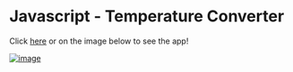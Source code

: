 #  Javascript - Temperature Converter

Click [here](https://edmond-luu.github.io/temperatureConverter) or on the image below to see the app!

[![image](https://user-images.githubusercontent.com/26613209/188021665-067f45e0-a80d-4f1a-9776-eefa6074f276.png)](https://edmond-luu.github.io/temperatureConverter)
